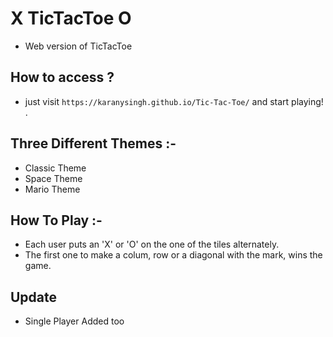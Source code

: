 #  X TicTacToe O
* Web version of TicTacToe

## How to access ?
* just visit `https://karanysingh.github.io/Tic-Tac-Toe/` and start playing! .

## Three Different Themes :- 
* Classic Theme
* Space Theme
* Mario Theme

## How To Play :- 
* Each user puts an 'X' or 'O' on the one of the tiles alternately.
* The first one to make a colum, row or a diagonal with the mark, wins the game.

## Update
* Single Player Added too
